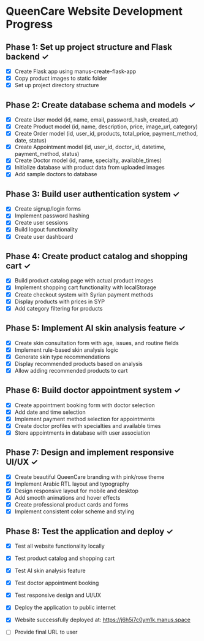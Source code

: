 # QueenCare Website Development Progress

## Phase 1: Set up project structure and Flask backend ✓
- [x] Create Flask app using manus-create-flask-app
- [x] Copy product images to static folder
- [x] Set up project directory structure

## Phase 2: Create database schema and models ✓
- [x] Create User model (id, name, email, password_hash, created_at)
- [x] Create Product model (id, name, description, price, image_url, category)
- [x] Create Order model (id, user_id, products, total_price, payment_method, date, status)
- [x] Create Appointment model (id, user_id, doctor_id, datetime, payment_method, status)
- [x] Create Doctor model (id, name, specialty, available_times)
- [x] Initialize database with product data from uploaded images
- [x] Add sample doctors to database

## Phase 3: Build user authentication system ✓
- [x] Create signup/login forms
- [x] Implement password hashing
- [x] Create user sessions
- [x] Build logout functionality
- [x] Create user dashboard

## Phase 4: Create product catalog and shopping cart ✓
- [x] Build product catalog page with actual product images
- [x] Implement shopping cart functionality with localStorage
- [x] Create checkout system with Syrian payment methods
- [x] Display products with prices in SYP
- [x] Add category filtering for products

## Phase 5: Implement AI skin analysis feature ✓
- [x] Create skin consultation form with age, issues, and routine fields
- [x] Implement rule-based skin analysis logic
- [x] Generate skin type recommendations
- [x] Display recommended products based on analysis
- [x] Allow adding recommended products to cart

## Phase 6: Build doctor appointment system ✓
- [x] Create appointment booking form with doctor selection
- [x] Add date and time selection
- [x] Implement payment method selection for appointments
- [x] Create doctor profiles with specialties and available times
- [x] Store appointments in database with user association

## Phase 7: Design and implement responsive UI/UX ✓
- [x] Create beautiful QueenCare branding with pink/rose theme
- [x] Implement Arabic RTL layout and typography
- [x] Design responsive layout for mobile and desktop
- [x] Add smooth animations and hover effects
- [x] Create professional product cards and forms
- [x] Implement consistent color scheme and styling

## Phase 8: Test the application and deploy ✓
- [x] Test all website functionality locally
- [x] Test product catalog and shopping cart
- [x] Test AI skin analysis feature
- [x] Test doctor appointment booking
- [x] Test responsive design and UI/UX
- [x] Deploy the application to public internet
- [x] Website successfully deployed at: https://j6h5i7c0ym1k.manus.space
- [ ] Provide final URL to user

